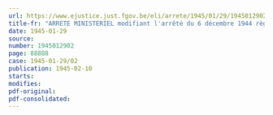 ```yaml
---
url: https://www.ejustice.just.fgov.be/eli/arrete/1945/01/29/1945012902/justel
title-fr: "ARRETE MINISTERIEL modifiant l'arrêté du 6 décembre 1944 règlementant les prix du vinaigre d'alcool"
date: 1945-01-29
source:
number: 1945012902
page: 88888
case: 1945-01-29/02
publication: 1945-02-10
starts:
modifies:
pdf-original:
pdf-consolidated:
---
```



